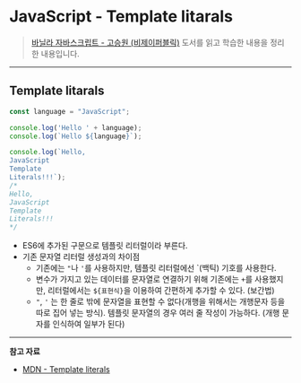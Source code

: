 # JavaScript - Template litarals

> [바닐라 자바스크립트 - 고승원 (비제이퍼블릭)](http://www.yes24.com/Product/Goods/105608999) 도서를 읽고 학습한 내용을 정리한 내용입니다.

---

## Template litarals

```js
const language = "JavaScript";

console.log('Hello ' + language);
console.log(`Hello ${language}`);

console.log(`Hello,
JavaScript
Template
Literals!!!`);
/*
Hello,
JavaScript
Template
Literals!!!
*/
```

- ES6에 추가된 구문으로 템플릿 리터럴이라 부른다.
- 기존 문자열 리터럴 생성과의 차이점
  - 기존에는 `"`나 `'`를 사용하지만, 템플릿 리터럴에선 \`(백틱) 기호를 사용한다.
  - 변수가 가지고 있는 데이터를 문자열로 연결하기 위해 기존에는 `+`를 사용했지만, 리터럴에서는 `${표현식}`을 이용하여 간편하게 추가할 수 있다. (보간법)
  - `"`, `'` 는 한 줄로 밖에 문자열을 표현할 수 없다(개행을 위해서는 개행문자 등을 따로 집어 넣는 방식). 템플릿 문자열의 경우 여러 줄 작성이 가능하다. (개행 문자를 인식하여 일부가 된다)

---

**참고 자료**

- [MDN - Template literals](https://developer.mozilla.org/ko/docs/Web/JavaScript/Reference/Template_literals)